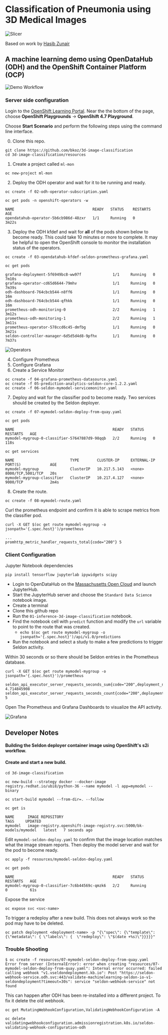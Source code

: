 # Classification of Pneumonia using 3D Medical Images 

![Slicer](images/slicer.jpg "Slicer")

Based on work by [Hasib Zunair](https://keras.io/examples/vision/3D_image_classification/)

## A machine learning demo using OpenDataHub (ODH) and the OpenShift Container Platform (OCP)

![Demo Workflow](images/demo-workflow.png "Workflow")

### Server side configuration

Login to the [OpenShift Learning Portal](https://learn.openshift.com). Near the the bottom of the page, choose **OpenShift Playgrounds** -> **OpenShift 4.7 Playground**.

Choose **Start Scenario** and perform the following steps using the command line interface.

0) Clone this repo.
```
git clone https://github.com/bkoz/3d-image-classification
cd 3d-image-classification/resources
```

1) Create a project called `ml-mon`
```
oc new-project ml-mon
```

2) Deploy the ODH operator and wait for it to be running and ready.
```
oc create -f 02-odh-operator-subscription.yaml
```
```
oc get pods -n openshift-operators -w
```
```
NAME                                   READY   STATUS    RESTARTS   AGE
opendatahub-operator-5b6cb986d-48zxr   1/1     Running   0          3m22s
```

3) Deploy the ODH kfdef and wait for **all** of the pods shown below to become ready. This could take 10 minutes or more to complete. It may be helpful
to open the OpenShift console to monitor the installation status of the operators.

```
oc create -f 03-opendatahub-kfdef-seldon-prometheus-grafana.yaml
```
```
oc get pods
```
```
grafana-deployment-5f6949bc8-ww97f              1/1     Running   0          7m10s
grafana-operator-cd65d6644-79mhv                1/1     Running   0          7m39s
odh-dashboard-764cbcb544-n8ff6                  1/1     Running   0          16m
odh-dashboard-764cbcb544-qfhkk                  1/1     Running   0          16m
prometheus-odh-monitoring-0                     2/2     Running   1          3m12s
prometheus-odh-monitoring-1                     2/2     Running   1          3m11s
prometheus-operator-578ccd6c45-dmfbg            1/1     Running   0          3m21s
seldon-controller-manager-6d5d5d4d8-9pfhx       1/1     Running   0          7m37s
```

![Operators](images/operators.jpg "Operators")

4) Configure Prometheus
5) Configure Grafana
6) Create a Service Monitor 
```
oc create -f 04-grafana-prometheus-datasource.yaml             
oc create -f 05-prediction-analytics-seldon-core-1.2.2.yaml
oc create -f 06-seldon-mymodel-servicemonitor.yaml
```

7) Deploy and wait for the classifier pod to become ready. Two services should be created by the Seldon deployer.
```
oc create -f 07-mymodel-seldon-deploy-from-quay.yaml
```

```
oc get pods
```
```
NAME                                            READY   STATUS    RESTARTS   AGE
mymodel-mygroup-0-classifier-57647887d9-98qqb   2/2     Running   0          118s
```
```
oc get services
```
```
NAME                         TYPE        CLUSTER-IP     EXTERNAL-IP   PORT(S)             AGE
mymodel-mygroup              ClusterIP   10.217.5.143   <none>        8000/TCP,5001/TCP   20s
mymodel-mygroup-classifier   ClusterIP   10.217.4.127   <none>        9000/TCP            2m4s
```

8) Create the route.
```
oc create -f 08-mymodel-route.yaml
```

Curl the prometheus endpoint and confirm it is able to scrape metrics from the classifier pod.
```
curl -X GET $(oc get route mymodel-mygroup -o jsonpath='{.spec.host}')/prometheus
```
```
...
promhttp_metric_handler_requests_total{code="200"} 5
```

### Client Configuration

Jupyter Notebook dependencies

```  
pip install tensorflow jupyterlab ipywidgets scipy
```

- Login to OpenDataHub on the [Massachusetts Open Cloud](https://odh.operate-first.cloud/) and launch JupyterHub.
- Start the JupyterHub server and choose the `Standard Data Science` notebook image.
- Create a terminal
- Clone this github repo
- Run the `01-inference-3d-image-classification` notebook.
- Find the notebook cell with `predict` function and modify the `url` variable to point to the route that was created.
  - `echo $(oc get route mymodel-mygroup -o jsonpath='{.spec.host}')/api/v1.0/predictions`
- Run the notebook and select a study to make a few predictions to trigger Seldon activity.

Within 30 seconds or so there should be Seldon entries in the Prometheus database.

```
curl -X GET $(oc get route mymodel-mygroup -o jsonpath='{.spec.host}')/prometheus
```
```
seldon_api_executor_server_requests_seconds_sum{code="200",deployment_name="mymodel",method="post",predictor_name="mygroup",predictor_version="",service="predictions"} 4.714845908
seldon_api_executor_server_requests_seconds_count{code="200",deployment_name="mymodel",method="post",predictor_name="mygroup",predictor_version="",service="predictions"} 5
```

Open The Prometheus and Grafana Dashboards to visualize the API activity.

![Grafana](images/grafana.jpg "Grafana")

## Developer Notes

#### Building the Seldon deployer container image using OpenShift's s2i workflow.

#### Create and start a new build.

```
cd 3d-image-classification

oc new-build --strategy docker --docker-image registry.redhat.io/ubi8/python-36 --name mymodel -l app=mymodel --binary

oc start-build mymodel --from-dir=. --follow
```
```
oc get is

NAME      IMAGE REPOSITORY                                                     TAGS     UPDATED
mymodel   image-registry.openshift-image-registry.svc:5000/bk-models/mymodel   latest   7 seconds ago
```

Edit `mymodel-seldon-deploy.yaml` to confirm that the image location matches what the image stream reports. Then deploy the model server and wait for the pod to become ready.

```
oc apply -f resources/mymodel-seldon-deploy.yaml
```
```
oc get pods

NAME                                            READY   STATUS              RESTARTS   AGE
mymodel-mygroup-0-classifier-7c6b44569c-qmzk6   2/2     Running             0          61s
```

Expose the service
```
oc expose svc <svc-name>
```

To trigger a redeploy after a new build. This does not always work so the pod may have to be deleted.

```
oc patch deployment <deployment-name> -p "{\"spec\": {\"template\": {\"metadata\": { \"labels\": {  \"redeploy\": \"$(date +%s)\"}}}}}"
```

### Trouble Shooting

```
$ oc create -f resources/07-mymodel-seldon-deploy-from-quay.yaml
Error from server (InternalError): error when creating "resources/07-mymodel-seldon-deploy-from-quay.yaml": Internal error occurred: failed calling webhook "v1.vseldondeployment.kb.io": Post "https://seldon-webhook-service.odh.svc:443/validate-machinelearning-seldon-io-v1-seldondeployment?timeout=30s": service "seldon-webhook-service" not found
```

This can happen after ODH has been re-installed into a different project. To fix it delete the old webhook.

```
oc get MutatingWebhookConfiguration,ValidatingWebhookConfiguration -A

oc delete validatingwebhookconfiguration.admissionregistration.k8s.io/seldon-validating-webhook-configuration-odh
```

